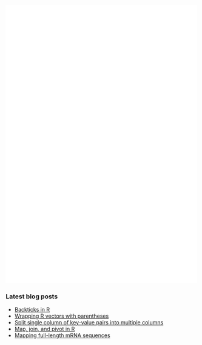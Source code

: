 <img align = "left" src="github-metrics.svg" />
<img src="metrics.plugin.achievements.compact.svg" />

### Latest blog posts

<!-- BLOG-POST-LIST:START -->
- [Backticks in R](https://davetang.org/muse/2022/09/07/backticks-in-r/)
- [Wrapping R vectors with parentheses](https://davetang.org/muse/2022/09/05/wrapping-r-vectors-with-parentheses/)
- [Split single column of key-value pairs into multiple columns](https://davetang.org/muse/2022/09/02/split-single-column-of-key-value-pairs-into-multiple-columns/)
- [Map, join, and pivot in R](https://davetang.org/muse/2022/08/31/map-join-and-pivot-in-r/)
- [Mapping full-length mRNA sequences](https://davetang.org/muse/2022/08/08/mapping-full-length-mrna-sequences/)
<!-- BLOG-POST-LIST:END -->
